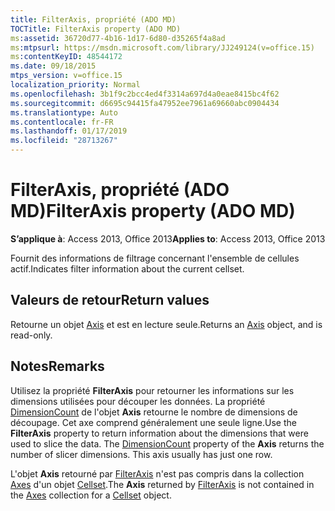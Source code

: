 ```yaml
---
title: FilterAxis, propriété (ADO MD)
TOCTitle: FilterAxis property (ADO MD)
ms:assetid: 36720d77-4b16-1d17-6d80-d35265f4a8ad
ms:mtpsurl: https://msdn.microsoft.com/library/JJ249124(v=office.15)
ms:contentKeyID: 48544172
ms.date: 09/18/2015
mtps_version: v=office.15
localization_priority: Normal
ms.openlocfilehash: 3b1f9c2bcc4ed4f3314a697d4a0eae8415bc4f62
ms.sourcegitcommit: d6695c94415fa47952ee7961a69660abc0904434
ms.translationtype: Auto
ms.contentlocale: fr-FR
ms.lasthandoff: 01/17/2019
ms.locfileid: "28713267"
---
```

# <a name="filteraxis-property-ado-md"></a><span data-ttu-id="9a32c-102">FilterAxis, propriété (ADO MD)</span><span class="sxs-lookup"><span data-stu-id="9a32c-102">FilterAxis property (ADO MD)</span></span>


<span data-ttu-id="9a32c-103">**S’applique à**: Access 2013, Office 2013</span><span class="sxs-lookup"><span data-stu-id="9a32c-103">**Applies to**: Access 2013, Office 2013</span></span>

<span data-ttu-id="9a32c-104">Fournit des informations de filtrage concernant l'ensemble de cellules actif.</span><span class="sxs-lookup"><span data-stu-id="9a32c-104">Indicates filter information about the current cellset.</span></span>

## <a name="return-values"></a><span data-ttu-id="9a32c-105">Valeurs de retour</span><span class="sxs-lookup"><span data-stu-id="9a32c-105">Return values</span></span>

<span data-ttu-id="9a32c-106">Retourne un objet [Axis](axis-object-ado-md.md) et est en lecture seule.</span><span class="sxs-lookup"><span data-stu-id="9a32c-106">Returns an [Axis](axis-object-ado-md.md) object, and is read-only.</span></span>

## <a name="remarks"></a><span data-ttu-id="9a32c-107">Notes</span><span class="sxs-lookup"><span data-stu-id="9a32c-107">Remarks</span></span>

<span data-ttu-id="9a32c-p101">Utilisez la propriété **FilterAxis** pour retourner les informations sur les dimensions utilisées pour découper les données. La propriété [DimensionCount](dimensioncount-property-ado-md.md) de l'objet **Axis** retourne le nombre de dimensions de découpage. Cet axe comprend généralement une seule ligne.</span><span class="sxs-lookup"><span data-stu-id="9a32c-p101">Use the **FilterAxis** property to return information about the dimensions that were used to slice the data. The [DimensionCount](dimensioncount-property-ado-md.md) property of the **Axis** returns the number of slicer dimensions. This axis usually has just one row.</span></span>

<span data-ttu-id="9a32c-111">L'objet **Axis** retourné par [FilterAxis](filteraxis-property-ado-md.md) n'est pas compris dans la collection [Axes](axes-collection-ado-md.md) d'un objet [Cellset](cellset-object-ado-md.md).</span><span class="sxs-lookup"><span data-stu-id="9a32c-111">The **Axis** returned by [FilterAxis](filteraxis-property-ado-md.md) is not contained in the [Axes](axes-collection-ado-md.md) collection for a [Cellset](cellset-object-ado-md.md) object.</span></span>


